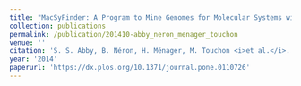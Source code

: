 ```yaml
---
title: "MacSyFinder: A Program to Mine Genomes for Molecular Systems with an Application to CRISPR-Cas Systems"
collection: publications
permalink: /publication/201410-abby_neron_menager_touchon
venue: ''
citation: 'S. S. Abby, B. Néron, H. Ménager, M. Touchon <i>et al.</i>. <b>MacSyFinder: A Program to Mine Genomes for Molecular Systems with an Application to CRISPR-Cas Systems</b>, <i>PLoS ONE,</i> October 2014'
year: '2014'
paperurl: 'https://dx.plos.org/10.1371/journal.pone.0110726'
---
```

